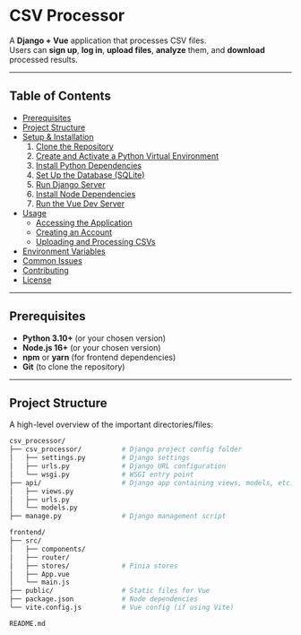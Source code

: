 # CSV Processor

A **Django + Vue** application that processes CSV files.  
Users can **sign up**, **log in**, **upload files**, **analyze** them, and **download** processed results.

---

## Table of Contents

- [Prerequisites](#prerequisites)
- [Project Structure](#project-structure)
- [Setup & Installation](#setup--installation)
  1. [Clone the Repository](#1-clone-the-repository)
  2. [Create and Activate a Python Virtual Environment](#2-create-and-activate-a-python-virtual-environment)
  3. [Install Python Dependencies](#3-install-python-dependencies)
  4. [Set Up the Database (SQLite)](#4-set-up-the-database-sqlite)
  5. [Run Django Server](#5-run-django-server)
  6. [Install Node Dependencies](#6-install-node-dependencies)
  7. [Run the Vue Dev Server](#7-run-the-vue-dev-server)
- [Usage](#usage)
  - [Accessing the Application](#accessing-the-application)
  - [Creating an Account](#creating-an-account)
  - [Uploading and Processing CSVs](#uploading-and-processing-csvs)
- [Environment Variables](#environment-variables)
- [Common Issues](#common-issues)
- [Contributing](#contributing)
- [License](#license)

---

## Prerequisites

- **Python 3.10+** (or your chosen version)
- **Node.js 16+** (or your chosen version)
- **npm** or **yarn** (for frontend dependencies)
- **Git** (to clone the repository)

---

## Project Structure

A high-level overview of the important directories/files:

```bash
csv_processor/
├── csv_processor/          # Django project config folder
│   ├── settings.py         # Django settings
│   ├── urls.py             # Django URL configuration
│   └── wsgi.py             # WSGI entry point
├── api/                    # Django app containing views, models, etc.
│   ├── views.py
│   ├── urls.py
│   └── models.py
├── manage.py               # Django management script

frontend/
├── src/
│   ├── components/
│   ├── router/
│   ├── stores/             # Pinia stores
│   ├── App.vue
│   └── main.js
├── public/                 # Static files for Vue
├── package.json            # Node dependencies
└── vite.config.js          # Vue config (if using Vite)

README.md
